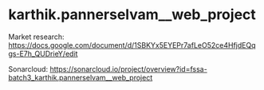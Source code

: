 # karthik.pannerselvam__web_project
Market research: https://docs.google.com/document/d/1SBKYx5EYEPr7afLeO52ce4HfjdEQqgs-E7h_QUDrieY/edit

Sonarcloud: https://sonarcloud.io/project/overview?id=fssa-batch3_karthik.pannerselvam__web_project
